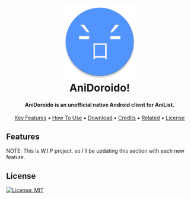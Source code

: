 <!---
Used Template: https://github.com/amitmerchant1990/electron-markdownify#readme
-->

<h1 align="center">
  <br>
    <img src="./app/src/main/res/mipmap-xxxhdpi/ic_launcher_round.webp" alt="AniDoroido Logo" width="200">
  <br>
  AniDoroido!
  <br>
</h1>

<h4 align="center">AniDoroido is an unofficial native Android client for AniList.</h4>

<p align="center">
  <a href="#key-features">Key Features</a> •
  <a href="#how-to-use">How To Use</a> •
  <a href="#download">Download</a> •
  <a href="#credits">Credits</a> •
  <a href="#related">Related</a> •
  <a href="#license">License</a>
</p>

## Features

NOTE: This is W.I.P project, so i'll be updating this section with each new feature.



## License

[![License: MIT](https://cdn.prod.website-files.com/5e0f1144930a8bc8aace526c/65dd9eb5aaca434fac4f1c34_License-MIT-blue.svg)](./LICENSE)

